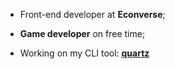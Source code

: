* Front-end developer at **Econverse**;

* **Game developer** on free time;

* Working on my CLI tool: [**quartz**](https://github.com/eduardorodriguesf/quartz)
